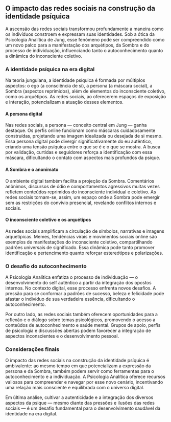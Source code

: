 
## O impacto das redes sociais na construção da identidade psíquica

A ascensão das redes sociais transformou profundamente a maneira como os indivíduos constroem e expressam suas identidades. Sob a ótica da Psicologia Analítica de Jung, esse fenômeno pode ser compreendido como um novo palco para a manifestação dos arquétipos, da Sombra e do processo de individuação, influenciando tanto o autoconhecimento quanto a dinâmica do inconsciente coletivo.

### A identidade psíquica na era digital

Na teoria junguiana, a identidade psíquica é formada por múltiplos aspectos: o ego (a consciência de si), a persona (a máscara social), a Sombra (aspectos reprimidos), além de elementos do inconsciente coletivo, como os arquétipos. As redes sociais, ao oferecerem espaços de exposição e interação, potencializam a atuação desses elementos.

#### A persona digital

Nas redes sociais, a persona — conceito central em Jung — ganha destaque. Os perfis online funcionam como máscaras cuidadosamente construídas, projetando uma imagem idealizada ou desejada de si mesmo. Essa persona digital pode divergir significativamente do eu autêntico, criando uma tensão psíquica entre o que se é e o que se mostra. A busca por validação, curtidas e seguidores reforça a identificação com essa máscara, dificultando o contato com aspectos mais profundos da psique.

#### A Sombra e o anonimato

O ambiente digital também facilita a projeção da Sombra. Comentários anônimos, discursos de ódio e comportamentos agressivos muitas vezes refletem conteúdos reprimidos do inconsciente individual e coletivo. As redes sociais tornam-se, assim, um espaço onde a Sombra pode emergir sem as restrições do convívio presencial, revelando conflitos internos e sociais.

#### O inconsciente coletivo e os arquétipos

As redes sociais amplificam a circulação de símbolos, narrativas e imagens arquetípicas. Memes, tendências virais e movimentos sociais online são exemplos de manifestações do inconsciente coletivo, compartilhando padrões universais de significado. Essa dinâmica pode tanto promover identificação e pertencimento quanto reforçar estereótipos e polarizações.

### O desafio do autoconhecimento

A Psicologia Analítica enfatiza o processo de individuação — o desenvolvimento do self autêntico a partir da integração dos opostos internos. No contexto digital, esse processo enfrenta novos desafios. A pressão para se conformar a padrões de sucesso, beleza e felicidade pode afastar o indivíduo de sua verdadeira essência, dificultando o autoconhecimento.

Por outro lado, as redes sociais também oferecem oportunidades para a reflexão e o diálogo sobre temas psicológicos, promovendo o acesso a conteúdos de autoconhecimento e saúde mental. Grupos de apoio, perfis de psicologia e discussões abertas podem favorecer a integração de aspectos inconscientes e o desenvolvimento pessoal.

### Considerações finais

O impacto das redes sociais na construção da identidade psíquica é ambivalente: ao mesmo tempo em que potencializam a expressão da persona e da Sombra, também podem servir como ferramentas para o autoconhecimento e a individuação. A Psicologia Analítica oferece recursos valiosos para compreender e navegar por esse novo cenário, incentivando uma relação mais consciente e equilibrada com o universo digital.

Em última análise, cultivar a autenticidade e a integração dos diversos aspectos da psique — mesmo diante das pressões e ilusões das redes sociais — é um desafio fundamental para o desenvolvimento saudável da identidade na era digital.
```
